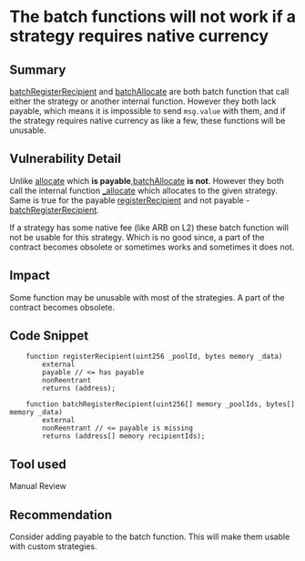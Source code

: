 # The batch functions will not work if a strategy requires native currency

## Summary
[batchRegisterRecipient](https://github.com/sherlock-audit/2023-09-Gitcoin/blob/main/allo-v2/contracts/core/Allo.sol#L313-L333) and [batchAllocate](https://github.com/sherlock-audit/2023-09-Gitcoin/blob/main/allo-v2/contracts/core/Allo.sol#L362-L375) are both batch function that call either the strategy or another internal function. However they both lack payable, which means it is impossible to send `msg.value` with them, and if the strategy requires native currency as like a few, these functions will be unusable.
 
## Vulnerability Detail
Unlike [allocate](https://github.com/sherlock-audit/2023-09-Gitcoin/blob/main/allo-v2/contracts/core/Allo.sol#L352-L354) which **is payable**,[batchAllocate](https://github.com/sherlock-audit/2023-09-Gitcoin/blob/main/allo-v2/contracts/core/Allo.sol#L362-L375) **is not**. However they both call the internal function  [_allocate](https://github.com/sherlock-audit/2023-09-Gitcoin/blob/main/allo-v2/contracts/core/Allo.sol#L492-L494) which allocates to the given strategy. Same is true for the payable [registerRecipient](https://github.com/sherlock-audit/2023-09-Gitcoin/blob/main/allo-v2/contracts/core/Allo.sol#L301-L304) and not payable - [batchRegisterRecipient](https://github.com/sherlock-audit/2023-09-Gitcoin/blob/main/allo-v2/contracts/core/Allo.sol#L313-L333).

If a strategy has some native fee (like ARB on L2) these batch function will not be usable for this strategy. Which is no good since, a part of the contract becomes obsolete or sometimes works and sometimes it does not.

## Impact
Some function may be unusable with most of the strategies. A part of the contract becomes obsolete. 

## Code Snippet
```solidity
    function registerRecipient(uint256 _poolId, bytes memory _data) 
        external 
        payable // <= has payable 
        nonReentrant
        returns (address);

    function batchRegisterRecipient(uint256[] memory _poolIds, bytes[] memory _data)
        external
        nonReentrant // <= payable is missing
        returns (address[] memory recipientIds);
```
## Tool used

Manual Review

## Recommendation
Consider adding payable to the batch function. This will make them usable with custom strategies.